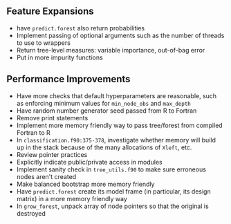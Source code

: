 
Feature Expansions
------------------
* have `predict.forest` also return probabilities
* Implement passing of optional arguments such as the number of threads to use to wrappers
* Return tree-level measures: variable importance, out-of-bag error
* Put in more impurity functions

Performance Improvements
------------------------
* Have more checks that default hyperparameters are reasonable, such as enforcing minimum values for `min_node_obs` and `max_depth`
* Have random number generator seed passed from R to Fortran
* Remove print statements
* Implement more memory friendly way to pass tree/forest from compiled Fortran to R
* In `classification.f90:375-378`, investigate whether memory will build up in the stack because of the many allocations of `Xleft`, etc.
* Review pointer practices
* Explicitly indicate public/private access in modules
* Implement sanity check in `tree_utils.f90` to make sure erroneous nodes aren't created
* Make balanced bootstrap more memory friendly
* Have `predict.forest` create its model frame (in particular, its design matrix) in a more memory friendly way
* In `grow_forest`, unpack array of node pointers so that the original is destroyed
